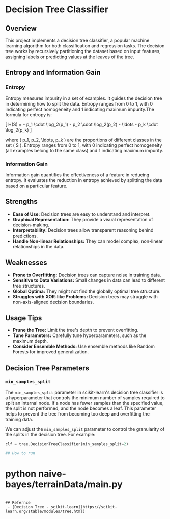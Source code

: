 # Decision Tree Classifier

## Overview

This project implements a decision tree classifier, a popular machine learning algorithm for both classification and regression tasks. The decision tree works by recursively partitioning the dataset based on input features, assigning labels or predicting values at the leaves of the tree.

## Entropy and Information Gain

### Entropy
Entropy measures impurity in a set of examples. It guides the decision tree in determining how to split the data. Entropy ranges from 0 to 1, with 0 indicating perfect homogeneity and 1 indicating maximum impurity.The formula for entropy is:

\[ H(S) = - p_1 \cdot \log_2(p_1) - p_2 \cdot \log_2(p_2) - \ldots - p_k \cdot \log_2(p_k) \]

where \( p_1, p_2, \ldots, p_k \) are the proportions of different classes in the set \( S \). Entropy ranges from 0 to 1, with 0 indicating perfect homogeneity (all examples belong to the same class) and 1 indicating maximum impurity.

### Information Gain
Information gain quantifies the effectiveness of a feature in reducing entropy. It evaluates the reduction in entropy achieved by splitting the data based on a particular feature.

## Strengths

- **Ease of Use:** Decision trees are easy to understand and interpret.
- **Graphical Representation:** They provide a visual representation of decision-making.
- **Interpretability:** Decision trees allow transparent reasoning behind predictions.
- **Handle Non-linear Relationships:** They can model complex, non-linear relationships in the data.

## Weaknesses

- **Prone to Overfitting:** Decision trees can capture noise in training data.
- **Sensitive to Data Variations:** Small changes in data can lead to different tree structures.
- **Global Optima:** They might not find the globally optimal tree structure.
- **Struggles with XOR-like Problems:** Decision trees may struggle with non-axis-aligned decision boundaries.

## Usage Tips

- **Prune the Tree:** Limit the tree's depth to prevent overfitting.
- **Tune Parameters:** Carefully tune hyperparameters, such as the maximum depth.
- **Consider Ensemble Methods:** Use ensemble methods like Random Forests for improved generalization.

## Decision Tree Parameters

### `min_samples_split`

The `min_samples_split` parameter in scikit-learn's decision tree classifier is a hyperparameter that controls the minimum number of samples required to split an internal node. If a node has fewer samples than the specified value, the split is not performed, and the node becomes a leaf. This parameter helps to prevent the tree from becoming too deep and overfitting the training data.

We can adjust the `min_samples_split` parameter to control the granularity of the splits in the decision tree. For example:

```python
clf = tree.DecisionTreeClassifier(min_samples_split=2)

## How to run
```
# python naive-bayes/terrainData/main.py 
```

## Refernce
 - [Decision Tree - scikit-learn](https://scikit-learn.org/stable/modules/tree.html)